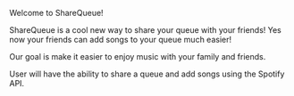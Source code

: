Welcome to ShareQueue!

ShareQueue is a cool new way to share your queue with your friends! Yes now your friends can add songs to your queue much easier!

Our goal is make it easier to enjoy music with your family and friends.

User will have the ability to share a queue and add songs using the Spotify API.
